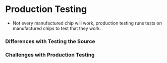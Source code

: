 # Production Testing 
* Not every manufactured chip will work, production testing runs tests on manufactured chips to test that they work.
### Differences with Testing the Source

### Challenges with Production Testing
